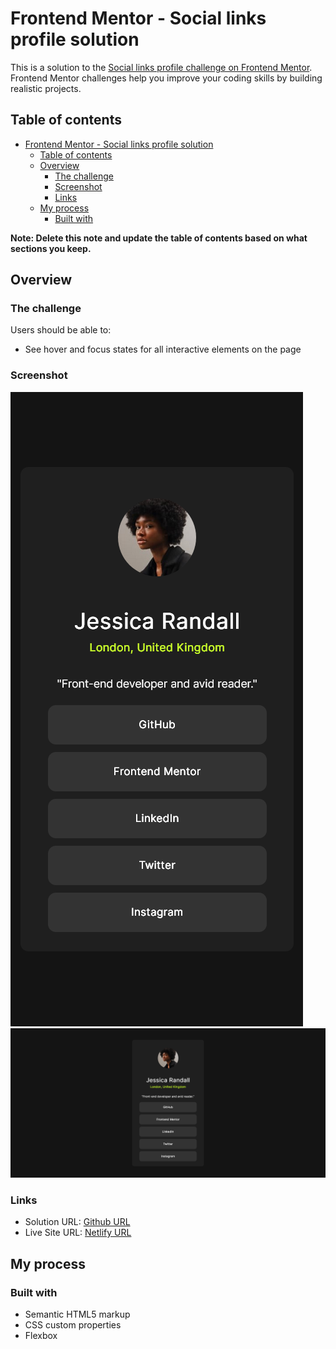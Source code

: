 # Frontend Mentor - Social links profile solution

This is a solution to the [Social links profile challenge on Frontend Mentor](https://www.frontendmentor.io/challenges/social-links-profile-UG32l9m6dQ). Frontend Mentor challenges help you improve your coding skills by building realistic projects.

## Table of contents

- [Frontend Mentor - Social links profile solution](#frontend-mentor---social-links-profile-solution)
  - [Table of contents](#table-of-contents)
  - [Overview](#overview)
    - [The challenge](#the-challenge)
    - [Screenshot](#screenshot)
    - [Links](#links)
  - [My process](#my-process)
    - [Built with](#built-with)

**Note: Delete this note and update the table of contents based on what sections you keep.**

## Overview

### The challenge

Users should be able to:

- See hover and focus states for all interactive elements on the page

### Screenshot

![2024-10-09-20-24-09](img/2024-10-09-20-24-09.png)
![2024-10-09-20-24-20](img/2024-10-09-20-24-20.png)

### Links

- Solution URL: [Github URL](https://github.com/asymtut/Social-links-profile)
- Live Site URL: [Netlify URL](https://social-links-profile-asymtut.netlify.app/)

## My process

### Built with

- Semantic HTML5 markup
- CSS custom properties
- Flexbox
